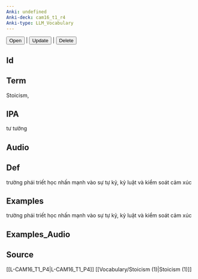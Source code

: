 ```yaml
---
Anki: undefined
Anki-deck: cam16_t1_r4
Anki-type: LLM_Vocabulary
---
```

<button class="anki-btn-open">Open</button> | <button class="anki-btn-update">Update</button> | <button class="anki-btn-delete">Delete</button>

## Id

## Term
Stoicism,
## IPA
tư tưởng

## Audio

## Def
trường phái triết học nhấn mạnh vào sự tự kỷ, kỷ luật và kiểm soát cảm xúc
## Examples
trường phái triết học nhấn mạnh vào sự tự kỷ, kỷ luật và kiểm soát cảm xúc
## Examples_Audio

## Source
 [[L-CAM16_T1_P4|L-CAM16_T1_P4]]
[[Vocabulary/Stoicism (1)|Stoicism (1)]]